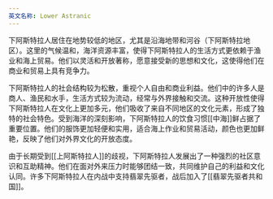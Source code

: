 ```yaml
---
英文名称: Lower Astranic
---
```

下阿斯特拉人居住在地势较低的地区，尤其是沿海地带和河谷（下阿斯特拉地区）。这里的气候温和，海洋资源丰富，使得下阿斯特拉人的生活方式更依赖于渔业和海上贸易。他们以灵活和开放著称，愿意接受新的思想和文化，这使得他们在商业和贸易上具有竞争力。 

下阿斯特拉人的社会结构较为松散，重视个人自由和商业利益。他们中的许多人是商人、渔民和水手，生活方式较为流动，经常与外界接触和交流。这种开放性使得下阿斯特拉人在文化上更加多元，他们吸收了来自不同地区的文化元素，形成了独特的社会特色。受到海洋的深刻影响，下阿斯特拉人的饮食习惯[[中海]]鲜占据了重要位置。他们的服饰更加轻便和实用，适合海上作业和贸易活动，颜色也更加鲜艳，反映了他们对外界文化的开放态度。 

由于长期受到[[上阿斯特拉人]]的歧视，下阿斯特拉人发展出了一种强烈的社区意识和互助精神。他们在面对外来压力时能够团结一致，共同维护自己的利益和文化认同。许多下阿斯特拉人在内战中支持翡翠先驱者，战后加入了[[翡翠先驱者共和国]]。